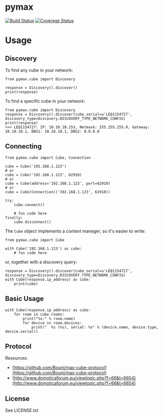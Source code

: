 # pymax

[![Build Status](https://travis-ci.org/ercpe/pymax.svg?branch=master)](https://travis-ci.org/ercpe/pymax) [![Coverage Status](https://coveralls.io/repos/ercpe/pymax/badge.svg?branch=master&service=github)](https://coveralls.io/github/ercpe/pymax?branch=master)


# Usage

## Discovery

To find any cube in your network:

    from pymax.cube import Discovery
    
    response = Discovery().discover()
    print(response)

To find a specific cube in your network:

    from pymax.cube import Discovery
    response = Discovery().discover(cube_serial=u'LEQ1154727', discovery_type=Discovery.DISCOVERY_TYPE_NETWORK_CONFIG)
    print(response)
    >>> LEQ1154727: IP: 10.10.10.153, Netmask: 255.255.255.0, Gateway: 10.10.10.1, DNS1: 10.10.10.1, DNS2: 0.0.0.0


## Connecting

    from pymax.cube import Cube, Connection
    
    cube = Cube('192.168.1.123')
    # or
    cube = Cube('192.168.1.123', 62910)
    # or
    cube = Cube(address='192.168.1.123', port=62910)
    # or
    cube = Cube(Connection(('192.168.1.123', 62910))
   
    try:
        cube.connect()
        
        # fun code here
    finally:
        cube.disconnect()


The `Cube` object implements a context manager, so it's easier to write:

    from pymax.cube import Cube
    
    with Cube('192.168.1.123') as cube:
        # fun code here

or, together with a discovery query:

    response = Discovery().discover(cube_serial=u'LEQ1154727', discovery_type=Discovery.DISCOVERY_TYPE_NETWORK_CONFIG)
    with Cube(response.ip_address) as cube:
    	print(cube)

## Basic Usage

    with Cube(response.ip_address) as cube:
    	for room in cube.rooms:
    		print("%s:" % room.name)
    		for device in room.devices:
    			print("  %s (%s), serial: %s" % (device.name, device.type, device.serial))


## Protocol

Resources:

* [https://github.com/Bouni/max-cube-protocol](https://github.com/Bouni/max-cube-protocol)
* [http://www.domoticaforum.eu/viewtopic.php?f=66&t=6654](http://www.domoticaforum.eu/viewtopic.php?f=66&t=6654)

## License

See LICENSE.txt
